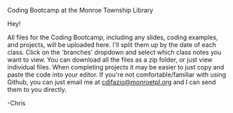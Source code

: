 Coding Bootcamp at the Monroe Township Library

Hey!

All files for the Coding Bootcamp, including any slides, coding examples, and projects, will be uploaded here. I'll split them up by the date of each class. Click on the 'branches' dropdown and select which class notes you want to view. You can download all the files as a zip folder, or just view individual files. When completing projects it may be easier to just copy and paste the code into your editor. If you're not comfortable/familiar with using Github, you can just email me at cdifazio@monroetpl.org and I can send them to you directly.

-Chris
